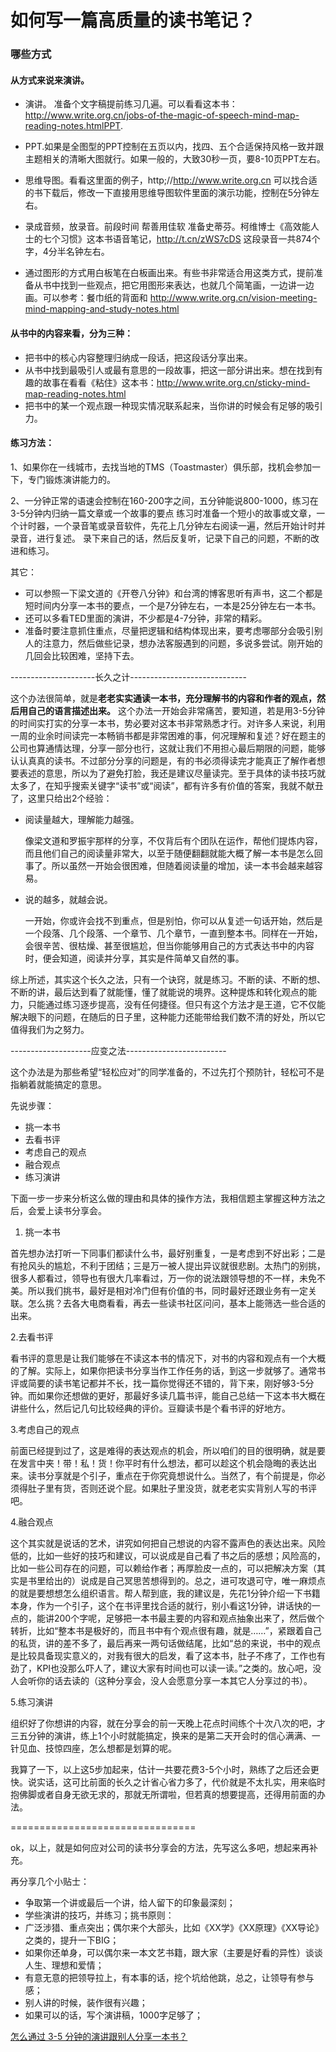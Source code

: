 # 如何写一篇高质量的读书笔记？

### 哪些方式

#### 从方式来说来演讲。

- 演讲。 准备个文字稿提前练习几遍。可以看看这本书：http://www.write.org.cn/jobs-of-the-magic-of-speech-mind-map-reading-notes.htmlPPT.

- PPT.如果是全图型的PPT控制在五页以内，找四、五个合适保持风格一致并跟主题相关的清晰大图就行。如果一般的，大致30秒一页，要8-10页PPT左右。
 
- 思维导图。看看这里面的例子，http;//http://www.write.org.cn 可以找合适的书下载后，修改一下直接用思维导图软件里面的演示功能，控制在5分钟左右。
 
- 录成音频，放录音。前段时间 帮善用佳软 准备史蒂芬。柯维博士《高效能人士的七个习惯》这本书语音笔记，http://t.cn/zWS7cDS  这段录音一共874个字，4分半名钟左右。
 
- 通过图形的方式用白板笔在白板画出来。有些书非常适合用这类方式，提前准备从书中找到一些观点，把它用图形来表达，也就几个简笔画，一边讲一边画。可以参考：餐巾纸的背面和 http://www.write.org.cn/vision-meeting-mind-mapping-and-study-notes.html
 
#### 从书中的内容来看，分为三种：
 
-	把书中的核心内容整理归纳成一段话，把这段话分享出来。
-	从书中找到最吸引人或最有意思的一段故事，把这一部分讲出来。想在找到有趣的故事在看看《粘住》这本书：http://www.write.org.cn/sticky-mind-map-reading-notes.html
- 把书中的某一个观点跟一种现实情况联系起来，当你讲的时候会有足够的吸引力。

#### 练习方法：

1、如果你在一线城市，去找当地的TMS（Toastmaster）俱乐部，找机会参加一下，专门锻炼演讲能力的。

2、一分钟正常的语速会控制在160-200字之间，五分钟能说800-1000，练习在3-5分钟内归纳一篇文章或一个故事的要点 练习时准备一个短小的故事或文章，一个计时器，一个录音笔或录音软件，先花上几分钟左右阅读一遍，然后开始计时并录音，进行复述。 录下来自己的话，然后反复听，记录下自己的问题，不断的改进和练习。

其它：

- 可以参照一下梁文道的《开卷八分钟》和台湾的博客思听有声书，这二个都是短时间内分享一本书的要点，一个是7分钟左右，一本是25分钟左右一本书。
- 还可以多看TED里面的演讲，不少都是4-7分钟，非常的精彩。
- 准备时要注意抓住重点，尽量把逻辑和结构体现出来，要考虑哪部分会吸引别人的注意力，然后做些记录，想办法客服遇到的问题，多说多尝试。刚开始的几回会比较困难，坚持下去。




---------------------长久之计-----------------------------

这个办法很简单，就是**老老实实通读一本书，充分理解书的内容和作者的观点，然后用自己的语言描述出来。** 这个办法一开始会非常痛苦，要知道，若是用3-5分钟的时间实打实的分享一本书，势必要对这本书非常熟悉才行。对许多人来说，利用一周的业余时间读完一本畅销书都是非常困难的事，何况理解和复述？好在题主的公司也算通情达理，分享一部分也行，这就让我们不用担心最后期限的问题，能够认认真真的读书。不过部分分享的问题是，有的书必须得读完才能真正了解作者想要表述的意思，所以为了避免打脸，我还是建议尽量读完。至于具体的读书技巧就太多了，在知乎搜索关键字“读书”或“阅读”，都有许多有价值的答案，我就不献丑了，这里只给出2个经验：

-	阅读量越大，理解能力越强。
	
	像梁文道和罗振宇那样的分享，不仅背后有个团队在运作，帮他们提炼内容，而且他们自己的阅读量非常大，以至于随便翻翻就能大概了解一本书是怎么回事了。所以虽然一开始会很困难，但随着阅读量的增加，读一本书会越来越容易。
- 说的越多，就越会说。

	一开始，你或许会找不到重点，但是别怕，你可以从复述一句话开始，然后是一个段落、几个段落、一个章节、几个章节，一直到整本书。同样在一开始，会很辛苦、很枯燥、甚至很尴尬，但当你能够用自己的方式表达书中的内容时，便会知道，阅读并分享，其实是件简单又自然的事。

综上所述，其实这个长久之法，只有一个诀窍，就是练习。不断的读、不断的想、不断的讲，最后达到看了就能懂，懂了就能说的境界。这种提炼和转化观点的能力，只能通过练习逐步提高，没有任何捷径。但只有这个方法才是王道，它不仅能解决眼下的问题，在随后的日子里，这种能力还能带给我们数不清的好处，所以它值得我们为之努力。

--------------------应变之法-------------------------

这个办法是为那些希望“轻松应对”的同学准备的，不过先打个预防针，轻松可不是指躺着就能搞定的意思。

先说步骤：

- 挑一本书
- 去看书评
- 考虑自己的观点
- 融合观点
- 练习演讲

下面一步一步来分析这么做的理由和具体的操作方法，我相信题主掌握这种方法之后，会爱上读书分享会。

1. 挑一本书

首先想办法打听一下同事们都读什么书，最好别重复，一是考虑到不好出彩；二是有抢风头的尴尬，不利于团结；三是万一被人提出异议就很悲剧。太热门的别挑，很多人都看过，领导也有很大几率看过，万一你的说法跟领导想的不一样，未免不美。所以我们挑书，最好是相对冷门但有价值的书，同时最好还跟业务有一定关联。怎么挑？去各大电商看看，再去一些读书社区问问，基本上能筛选一些合适的出来。

2.去看书评

看书评的意思是让我们能够在不读这本书的情况下，对书的内容和观点有一个大概的了解。实际上，如果你把读书分享当作工作任务的话，到这一步就够了。通常书评或简要的读书笔记都并不长，找一篇你觉得还不错的，背下来，刚好够3-5分钟。而如果你还想做的更好，那最好多读几篇书评，能自己总结一下这本书大概在讲些什么，然后记几句比较经典的评价。豆瓣读书是个看书评的好地方。

3.考虑自己的观点

前面已经提到过了，这是难得的表达观点的机会，所以咱们的目的很明确，就是要在发言中夹！带！私！货！你平时有什么想法，都可以趁这个机会隐晦的表达出来。读书分享就是个引子，重点在于你究竟想说什么。当然了，有个前提是，你必须得肚子里有货，否则还说个屁。如果肚子里没货，就老老实实背别人写的书评吧。

4.融合观点

这个其实就是说话的艺术，讲究如何把自己想说的内容不露声色的表达出来。风险低的，比如一些好的技巧和建议，可以说成是自己看了书之后的感想；风险高的，比如一些公司存在的问题，可以赖给作者；再厚脸皮一点的，可以把解决方案（其实是书里给出的）说成是自己冥思苦想得到的。总之，进可攻退可守，唯一麻烦点的就是要想想怎么组织语言。帮人帮到底，我的建议是，先花1分钟介绍一下书籍本身，作为一个引子，这个在书评里找合适的就行，别小看这1分钟，讲话快的一点的，能讲200个字呢，足够把一本书最主要的内容和观点抽象出来了，然后做个转折，比如“整本书是极好的，而且书中有个观点很有趣，就是……”，紧跟着自己的私货，讲的差不多了，最后再来一两句话做结尾，比如“总的来说，书中的观点是比较具备现实意义的，对我有很大的启发，看了这本书，肚子不疼了，工作也有劲了，KPI也没那么吓人了，建议大家有时间也可以读一读。”之类的。放心吧，没人会听你的话去读的（这种分享会，没人会愿意分享一本其它人分享过的书）。

5.练习演讲

组织好了你想讲的内容，就在分享会的前一天晚上花点时间练个十次八次的吧，才三五分钟的演讲，练上1个小时就能搞定，换来的是第二天开会时的信心满满、一针见血、技惊四座，怎么想都是划算的呢。

我算了一下，以上这5步加起来，估计一共要花费3-5个小时，熟练了之后还会更快。说实话，这可比前面的长久之计省心省力多了，代价就是不太扎实，用来临时抱佛脚或者自身无欲无求的，那就无所谓啦，但若真的想要提高，还得用前面的办法。

================================

ok，以上，就是如何应对公司的读书分享会的方法，先写这么多吧，想起来再补充。

再分享几个小贴士：

- 争取第一个讲或最后一个讲，给人留下的印象最深刻；
- 学些演讲的技巧，并练习；挑书原则：
- 广泛涉猎、重点突出；偶尔来个大部头，比如《XX学》《XX原理》《XX导论》之类的，提升一下BIG；
- 如果你还单身，可以偶尔来一本文艺书籍，跟大家（主要是好看的异性）谈谈人生、理想和爱情；
- 有意无意的把领导拉上，有本事的话，挖个坑给他跳，总之，让领导有参与感；
- 别人讲的时候，装作很有兴趣；
- 如果可以的话，写个演讲稿，1000字足够了；

[怎么通过 3-5 分钟的演讲跟别人分享一本书？](https://www.zhihu.com/question/20435495)



